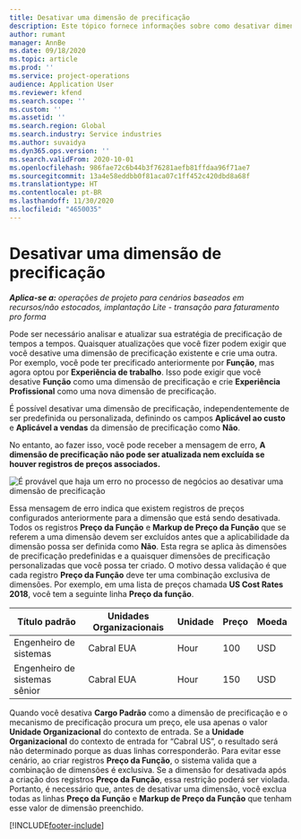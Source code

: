 ```yaml
---
title: Desativar uma dimensão de precificação
description: Este tópico fornece informações sobre como desativar dimensões de precificação.
author: rumant
manager: AnnBe
ms.date: 09/18/2020
ms.topic: article
ms.prod: ''
ms.service: project-operations
audience: Application User
ms.reviewer: kfend
ms.search.scope: ''
ms.custom: ''
ms.assetid: ''
ms.search.region: Global
ms.search.industry: Service industries
ms.author: suvaidya
ms.dyn365.ops.version: ''
ms.search.validFrom: 2020-10-01
ms.openlocfilehash: 986fae72c6b44b3f76281aefb81ffdaa96f71ae7
ms.sourcegitcommit: 13a4e58eddbb0f81aca07c1ff452c420dbd8a68f
ms.translationtype: HT
ms.contentlocale: pt-BR
ms.lasthandoff: 11/30/2020
ms.locfileid: "4650035"
---
```

# <a name="turning-off-a-pricing-dimension"></a>Desativar uma dimensão de precificação

_**Aplica-se a:** operações de projeto para cenários baseados em recursos/não estocados, implantação Lite - transação para faturamento pro forma_

Pode ser necessário analisar e atualizar sua estratégia de precificação de tempos a tempos. Quaisquer atualizações que você fizer podem exigir que você desative uma dimensão de precificação existente e crie uma outra. Por exemplo, você pode ter precificado anteriormente por **Função**, mas agora optou por **Experiência de trabalho**. Isso pode exigir que você desative **Função** como uma dimensão de precificação e crie **Experiência Profissional** como uma nova dimensão de precificação. 

É possível desativar uma dimensão de precificação, independentemente de ser predefinida ou personalizada, definindo os campos **Aplicável ao custo** e **Aplicável a vendas** da dimensão de precificação como **Não**.

No entanto, ao fazer isso, você pode receber a mensagem de erro, **A dimensão de precificação não pode ser atualizada nem excluída se houver registros de preços associados.**

![É provável que haja um erro no processo de negócios ao desativar uma dimensão de precificação](media/Business-Process-Error.png)

Essa mensagem de erro indica que existem registros de preços configurados anteriormente para a dimensão que está sendo desativada. Todos os registros **Preço da Função** e **Markup de Preço da Função** que se referem a uma dimensão devem ser excluídos antes que a aplicabilidade da dimensão possa ser definida como **Não**. Esta regra se aplica às dimensões de precificação predefinidas e a quaisquer dimensões de precificação personalizadas que você possa ter criado. O motivo dessa validação é que cada registro **Preço da Função** deve ter uma combinação exclusiva de dimensões. Por exemplo, em uma lista de preços chamada **US Cost Rates 2018**, você tem a seguinte linha **Preço da função**. 

| Título padrão         | Unidades Organizacionais    |Unidade   |Preço  |Moeda  |
| -----------------------|-------------|-------|-------|----------|
| Engenheiro de sistemas|Cabral EUA|Hour| 100|USD|
| Engenheiro de sistemas sênior|Cabral EUA|Hour| 150| USD|


Quando você desativa **Cargo Padrão** como a dimensão de precificação e o mecanismo de precificação procura um preço, ele usa apenas o valor **Unidade Organizacional** do contexto de entrada. Se a **Unidade Organizacional** do contexto de entrada for “Cabral US”, o resultado será não determinado porque as duas linhas corresponderão. Para evitar esse cenário, ao criar registros **Preço da Função**, o sistema valida que a combinação de dimensões é exclusiva. Se a dimensão for desativada após a criação dos registros **Preço da Função**, essa restrição poderá ser violada. Portanto, é necessário que, antes de desativar uma dimensão, você exclua todas as linhas **Preço da Função** e **Markup de Preço da Função** que tenham esse valor de dimensão preenchido.


[!INCLUDE[footer-include](../includes/footer-banner.md)]